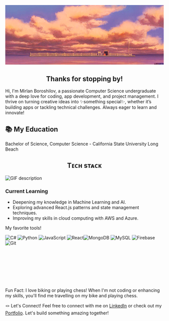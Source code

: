 <p align="center">
  <img src="./train.gif" alt="Header" />
</p>

<h2 align="center">Thanks for stopping by!</h2>

Hi, I'm Mirlan Boroshilov, a passionate Computer Science undergraduate with a deep love for coding, app development, and project management. I thrive on turning creative ideas into ✨something special✨, whether it’s building apps or tackling technical challenges. Always eager to learn and innovate!

<h2 align="left">📚 My Education</h2>
Bachelor of Science, Computer Science - California State University Long Beach

<!--Languages and Tools Section-->       
<h2 align="center">Tᴇᴄʜ sᴛᴀᴄᴋ</h2> 
<picture>
  <source media="(prefers-color-scheme: dark)" srcset="./Skills_Animation_Dark.gif">
  <source media="(prefers-color-scheme: light)" srcset="./Skills_Animation_White.gif">
  <img align="left" alt="GIF description" src="./Skills_Animation_White.gif">
</picture>
<br />

<h3 align="left">Current Learning</h3>
<ul align="left">
  <li>Deepening my knowledge in Machine Learning and AI.</li>
  <li>Exploring advanced React.js patterns and state management techniques.</li>
  <li>Improving my skills in cloud computing with AWS and Azure.</li>
</ul>

My favorite tools!

![C#](https://img.shields.io/badge/c%23-%23239120.svg?style=for-the-badge&logo=csharp&logoColor=white) ![Python](https://img.shields.io/badge/python-3670A0?style=for-the-badge&logo=python&logoColor=ffdd54) ![JavaScript](https://img.shields.io/badge/javascript-%23323330.svg?style=for-the-badge&logo=javascript&logoColor=%23F7DF1E) ![React](https://img.shields.io/badge/react-%2320232a.svg?style=for-the-badge&logo=react&logoColor=%2361DAFB)![MongoDB](https://img.shields.io/badge/MongoDB-%234ea94b.svg?style=for-the-badge&logo=mongodb&logoColor=white) ![MySQL](https://img.shields.io/badge/mysql-%2300f.svg?style=for-the-badge&logo=mysql&logoColor=white) ![Firebase](https://img.shields.io/badge/firebase-%23039BE5.svg?style=for-the-badge&logo=firebase) ![Git](https://img.shields.io/badge/git-%23F05033.svg?style=for-the-badge&logo=git&logoColor=white)
<br />
<br />
<br />
<br />
<br />
<br />
<br />
<br />

Fun Fact: I love biking or playing chess!
When I'm not coding or enhancing my skills, you'll find me travelling on my bike and playing chess.

🪢 Let's Connect!
Feel free to connect with me on [LinkedIn](https://www.linkedin.com/in/mirlan-boroshilov/) or check out my [Portfolio](https://mirlanportfolio.vercel.app/). Let's build something amazing together!
